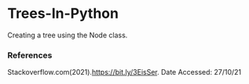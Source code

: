 # Trees-In-Python
Creating a tree using the Node class.


### References
   Stackoverflow.com(2021).https://bit.ly/3EisSer. Date Accessed: 27/10/21

